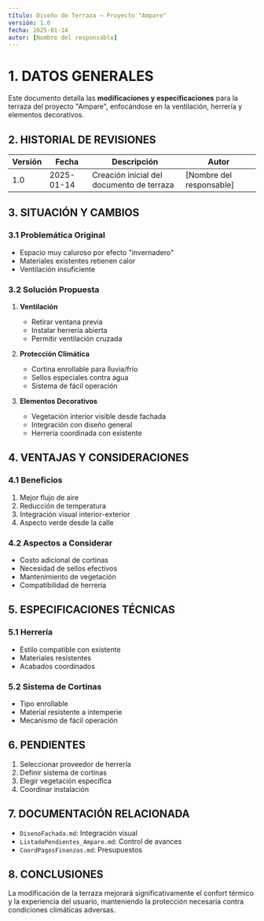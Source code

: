 ```yaml
---
título: Diseño de Terraza – Proyecto "Ampare"
versión: 1.0
fecha: 2025-01-14
autor: [Nombre del responsable]
---
```


# 1. DATOS GENERALES
Este documento detalla las **modificaciones y especificaciones** para la terraza del proyecto "Ampare", enfocándose en la ventilación, herrería y elementos decorativos.

## 2. HISTORIAL DE REVISIONES
| Versión | Fecha       | Descripción                                | Autor                  |
|---------|------------|---------------------------------------------|------------------------|
| 1.0     | 2025-01-14 | Creación inicial del documento de terraza  | [Nombre del responsable] |

## 3. SITUACIÓN Y CAMBIOS

### 3.1 Problemática Original
- Espacio muy caluroso por efecto "invernadero"
- Materiales existentes retienen calor
- Ventilación insuficiente

### 3.2 Solución Propuesta
1. **Ventilación**
   - Retirar ventana previa
   - Instalar herrería abierta
   - Permitir ventilación cruzada

2. **Protección Climática**
   - Cortina enrollable para lluvia/frío
   - Sellos especiales contra agua
   - Sistema de fácil operación

3. **Elementos Decorativos**
   - Vegetación interior visible desde fachada
   - Integración con diseño general
   - Herrería coordinada con existente

## 4. VENTAJAS Y CONSIDERACIONES

### 4.1 Beneficios
1. Mejor flujo de aire
2. Reducción de temperatura
3. Integración visual interior-exterior
4. Aspecto verde desde la calle

### 4.2 Aspectos a Considerar
- Costo adicional de cortinas
- Necesidad de sellos efectivos
- Mantenimiento de vegetación
- Compatibilidad de herrería

## 5. ESPECIFICACIONES TÉCNICAS

### 5.1 Herrería
- Estilo compatible con existente
- Materiales resistentes
- Acabados coordinados

### 5.2 Sistema de Cortinas
- Tipo enrollable
- Material resistente a intemperie
- Mecanismo de fácil operación

## 6. PENDIENTES
1. Seleccionar proveedor de herrería
2. Definir sistema de cortinas
3. Elegir vegetación específica
4. Coordinar instalación

## 7. DOCUMENTACIÓN RELACIONADA
- `DisenoFachada.md`: Integración visual
- `ListadoPendientes_Ampare.md`: Control de avances
- `CoordPagosFinanzas.md`: Presupuestos

## 8. CONCLUSIONES
La modificación de la terraza mejorará significativamente el confort térmico y la experiencia del usuario, manteniendo la protección necesaria contra condiciones climáticas adversas. 
